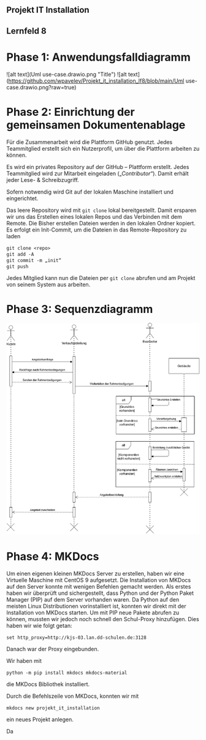 ## Projekt IT Installation 
## Lernfeld 8


# Phase 1: Anwendungsfalldiagramm
![alt text](Uml use-case.drawio.png "Title")
![alt text](https://github.com/wpavelev/Projekt_it_installation_lf8/blob/main/Uml use-case.drawio.png?raw=true)


# Phase 2: Einrichtung der gemeinsamen Dokumentenablage
Für die Zusammenarbeit wird die Plattform GitHub genutzt. Jedes Teammitglied erstellt sich ein Nutzerprofil, um über die Plattform arbeiten zu können. 

Es wird ein privates Repository auf der GitHub – Plattform erstellt. Jedes Teammitglied wird zur Mitarbeit eingeladen („*Contributor*“). Damit erhält jeder Lese- & Schreibzugriff.

Sofern notwendig wird Git auf der lokalen Maschine installiert und eingerichtet.

Das leere Repository wird mit `git clone` lokal bereitgestellt. Damit ersparen wir uns das Erstellen eines lokalen Repos und das Verbinden mit dem Remote. Die Bisher erstellen Dateien werden in den lokalen Ordner kopiert.
Es erfolgt ein Init-Commit, um die Dateien in das Remote-Repository zu laden
```
git clone <repo>
git add -A
git commit -m „init“
git push
```
Jedes Mitglied kann nun die Dateien per `git clone` abrufen und am Projekt von seinem System aus arbeiten.


# Phase 3: Sequenzdiagramm
![alt text](Sequenzdiagramm.drawio.png "Title")

# Phase 4: MKDocs 
Um einen eigenen kleinen MKDocs Server zu erstellen, haben wir eine Virtuelle Maschine mit CentOS 9 aufgesetzt.
Die Installation von MKDocs auf den Server konnte mit wenigen Befehlen gemacht werden.
Als erstes haben wir überprüft und sichergestellt, dass Python und der Python Paket Manager (PIP) auf dem Server vorhanden waren.
Da Python auf den meisten Linux Distributionen vorinstalliert ist, konnten wir direkt mit der Installation von MKDocs starten.
Um mit PIP neue Pakete abrufen zu können, mussten wir jedoch noch schnell den Schul-Proxy hinzufügen. 
Dies haben wir wie folgt getan:
```
set http_proxy=http://kjs-03.lan.dd-schulen.de:3128
```
Danach war der Proxy eingebunden.


Wir haben mit 
```
python -m pip install mkdocs mkdocs-material
```
die MKDocs Bibliothek installiert. 

Durch die Befehlszeile von MKDocs, konnten wir mit 
```
mkdocs new projekt_it_installation
``` 
ein neues Projekt anlegen.



Da
